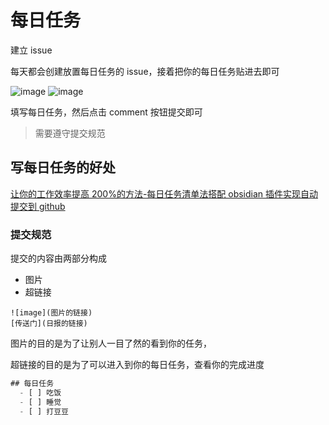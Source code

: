 # 每日任务

建立 issue

每天都会创建放置每日任务的 issue，接着把你的每日任务贴进去即可

![image](https://user-images.githubusercontent.com/12064746/129328383-6ee37a69-3d2c-4009-8141-d529f7d8c1df.png)
![image](https://user-images.githubusercontent.com/12064746/129328810-e36650e9-6609-4e6a-b028-967d69a03ffe.png)

填写每日任务，然后点击 comment 按钮提交即可

> 需要遵守提交规范

## 写每日任务的好处

[让你的工作效率提高 200%的方法-每日任务清单法搭配 obsidian 插件实现自动提交到 github](https://www.bilibili.com/video/BV1cm4y1X7Vw)

### 提交规范

提交的内容由两部分构成

- 图片
- 超链接

```
![image](图片的链接)
[传送门](日报的链接)
```

图片的目的是为了让别人一目了然的看到你的任务，

超链接的目的是为了可以进入到你的每日任务，查看你的完成进度

```JavaScript
## 每日任务
  - [ ] 吃饭
  - [ ] 睡觉
  - [ ] 打豆豆
```
